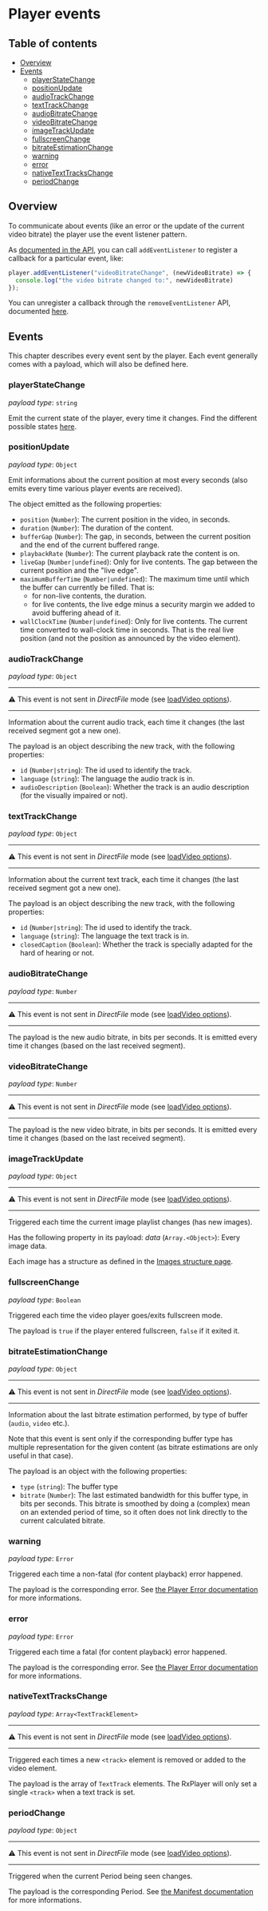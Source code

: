 # Player events

## Table of contents

- [Overview](#overview)
- [Events](#events)
    - [playerStateChange](#events-playerStateChange)
    - [positionUpdate](#events-positionUpdate)
    - [audioTrackChange](#events-audioTrackChange)
    - [textTrackChange](#events-textTrackChange)
    - [audioBitrateChange](#events-audioBitrateChange)
    - [videoBitrateChange](#events-videoBitrateChange)
    - [imageTrackUpdate](#events-imageTrackUpdate)
    - [fullscreenChange](#events-fullscreenChange)
    - [bitrateEstimationChange](#events-bitrateEstimationChange)
    - [warning](#events-warning)
    - [error](#events-error)
    - [nativeTextTracksChange](#events-nativeTextTracksChange)
    - [periodChange](#events-periodChange)

## <a name="overview"></a>Overview

To communicate about events (like an error or the update of the current video bitrate) the player use the event listener pattern.

As [documented in the API](./index.md#meth-addEventListener), you can call ``addEventListener`` to register a callback for a particular event, like:
```js
player.addEventListener("videoBitrateChange", (newVideoBitrate) => {
  console.log("the video bitrate changed to:", newVideoBitrate)
});
```

You can unregister a callback through the ``removeEventListener`` API, documented [here](./index.md#meth-removeEventListener).

## <a name="events"></a>Events

This chapter describes every event sent by the player. Each event generally comes with a payload, which will also be defined here.

### <a name="events-playerStateChange"></a>playerStateChange

_payload type_: ``string``

Emit the current state of the player, every time it changes. Find the different possible states [here](./index.md#meth-getPlayerState).

### <a name="events-positionUpdate"></a>positionUpdate

_payload type_: ``Object``

Emit informations about the current position at most every seconds (also emits every time various player events are received).

The object emitted as the following properties:
  - ``position`` (``Number``): The current position in the video, in seconds.
  - ``duration`` (``Number``): The duration of the content.
  - ``bufferGap`` (``Number``): The gap, in seconds, between the current position and the end of the current buffered range.
  -  ``playbackRate`` (``Number``): The current playback rate the content is on.
  - ``liveGap`` (``Number|undefined``): Only for live contents. The gap between the current position and the "live edge".
  - ``maximumBufferTime`` (``Number|undefined``): The maximum time until which the buffer can currently be filled. That is:
    - for non-live contents, the duration.
    - for live contents, the live edge minus a security margin we added to avoid buffering ahead of it.
  - ``wallClockTime`` (``Number|undefined``): Only for live contents. The current time converted to wall-clock time in seconds. That is the real live position (and not the position as announced by the video element).

### <a name="events-audioTrackChange"></a>audioTrackChange

_payload type_: ``Object``

---

:warning: This event is not sent in _DirectFile_ mode (see [loadVideo options](./loadVideo_options.md#prop-transport)).

---

Information about the current audio track, each time it changes (the last received segment got a new one).

The payload is an object describing the new track, with the following properties:
  - ``id`` (``Number|string``): The id used to identify the track.
  - ``language`` (``string``): The language the audio track is in.
  - ``audioDescription`` (``Boolean``): Whether the track is an audio description (for the visually impaired or not).

### <a name="events-textTrackChange"></a>textTrackChange

_payload type_: ``Object``

---

:warning: This event is not sent in _DirectFile_ mode (see [loadVideo options](./loadVideo_options.md#prop-transport)).

---

Information about the current text track, each time it changes (the last received segment got a new one).

The payload is an object describing the new track, with the following properties:
  - ``id`` (``Number|string``): The id used to identify the track.
  - ``language`` (``string``): The language the text track is in.
  - ``closedCaption`` (``Boolean``): Whether the track is specially adapted for the hard of hearing or not.

### <a name="events-audioBitrateChange"></a>audioBitrateChange

_payload type_: ``Number``

---

:warning: This event is not sent in _DirectFile_ mode (see [loadVideo options](./loadVideo_options.md#prop-transport)).

---

The payload is the new audio bitrate, in bits per seconds. It is emitted every time it changes (based on the last received segment).

### <a name="events-videoBitrateChange"></a>videoBitrateChange

_payload type_: ``Number``

---

:warning: This event is not sent in _DirectFile_ mode (see [loadVideo options](./loadVideo_options.md#prop-transport)).

---

The payload is the new video bitrate, in bits per seconds. It is emitted every time it changes (based on the last received segment).

### <a name="events-imageTrackUpdate"></a>imageTrackUpdate

_payload type_: ``Object``

---

:warning: This event is not sent in _DirectFile_ mode (see [loadVideo options](./loadVideo_options.md#prop-transport)).

---

Triggered each time the current image playlist changes (has new images).

Has the following property in its payload:
  _data_ (``Array.<Object>``): Every image data.

  Each image has a structure as defined in the [Images structure page](./images.md#api-structure).

### <a name="events-fullscreenChange"></a>fullscreenChange

_payload type_: ``Boolean``

Triggered each time the video player goes/exits fullscreen mode.

The payload is ``true`` if the player entered fullscreen, ``false`` if it exited it.

### <a name="events-bitrateEstimationChange"></a>bitrateEstimationChange

_payload type_: ``Object``

---

:warning: This event is not sent in _DirectFile_ mode (see [loadVideo options](./loadVideo_options.md#prop-transport)).

---

Information about the last bitrate estimation performed, by type of buffer (``audio``, ``video`` etc.).

Note that this event is sent only if the corresponding buffer type has multiple representation for the given content (as bitrate estimations are only useful in that case).

The payload is an object with the following properties:
  - ``type`` (``string``): The buffer type
  - ``bitrate`` (``Number``): The last estimated bandwidth for this buffer type, in bits per seconds. This bitrate is smoothed by doing a (complex) mean on an extended period of time, so it often does not link directly to the current calculated bitrate.

### <a name="events-warning"></a>warning

_payload type_: ``Error``

Triggered each time a non-fatal (for content playback) error happened.

The payload is the corresponding error. See [the Player Error documentation](./errors.md) for more informations.

### <a name="events-error"></a>error

_payload type_: ``Error``

Triggered each time a fatal (for content playback) error happened.

The payload is the corresponding error. See [the Player Error documentation](./errors.md) for more informations.

### <a name="events-nativeTextTracksChange"></a>nativeTextTracksChange

_payload type_: ``Array<TextTrackElement>``

---

:warning: This event is not sent in _DirectFile_ mode (see [loadVideo options](./loadVideo_options.md#prop-transport)).

---

Triggered each times a new ``<track>`` element is removed or added to the video element.

The payload is the array of ``TextTrack`` elements. The RxPlayer will only set a single ``<track>`` when a text track is set.

### <a name="events-periodChange"></a>periodChange

_payload type_: ``Object``

---

:warning: This event is not sent in _DirectFile_ mode (see [loadVideo options](./loadVideo_options.md#prop-transport)).

---

Triggered when the current Period being seen changes.

The payload is the corresponding Period. See [the Manifest documentation](./manifest.md#period) for more informations.
